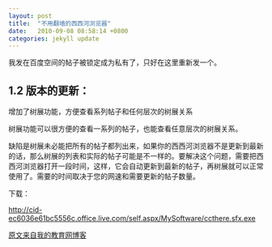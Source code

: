```yaml
---
layout: post
title:  "不用翻墙的西西河浏览器"
date:   2010-09-08 08:58:14 +0800
categories: jekyll update
---
```

我发在百度空间的帖子被锁定成为私有了，只好在这里重新发一个。

## 1.2 版本的更新：

增加了树展功能，方便查看系列帖子和任何层次的树展关系

树展功能可以很方便的查看一系列的帖子，也能查看任意层次的树展关系。

缺陷是树展未必能把所有的帖子都列出来，如果你的西西河浏览器不是更新到最新的话，那么树展的列表和实际的帖子可能是不一样的。要解决这个问题，需要把西西河浏览器打开一段时间，这样，它会自动更新到最新的帖子，再树展就可以正常使用了。需要的时间取决于您的网速和需要更新的帖子数量。

下载：

http://cid-ec6036e61bc5556c.office.live.com/self.aspx/MySoftware/ccthere.sfx.exe


[原文来自我的教育网博客][教育网博客]

[教育网博客]:http://teacher.edu.cn/pc/article/201009/400908.html
